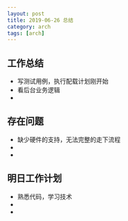 ```yaml
---
layout: post
title: 2019-06-26 总结
category: arch
tags: [arch]
---
```



## 工作总结
   - 写测试用例，执行配载计划刚开始
   - 看后台业务逻辑
   - 
## 存在问题
   -  缺少硬件的支持，无法完整的走下流程
   -  
   -
## 明日工作计划
   - 熟悉代码，学习技术
   - 
   -
